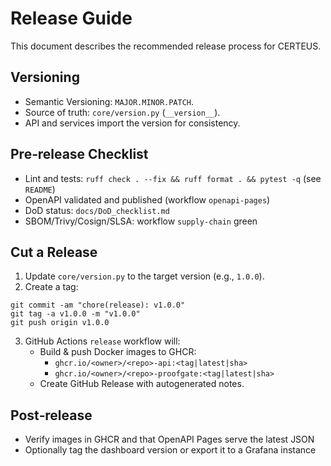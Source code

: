 # Release Guide

This document describes the recommended release process for CERTEUS.

## Versioning

- Semantic Versioning: `MAJOR.MINOR.PATCH`.
- Source of truth: `core/version.py` (`__version__`).
- API and services import the version for consistency.

## Pre‑release Checklist

- Lint and tests: `ruff check . --fix && ruff format . && pytest -q` (see `README`)
- OpenAPI validated and published (workflow `openapi-pages`)
- DoD status: `docs/DoD_checklist.md`
- SBOM/Trivy/Cosign/SLSA: workflow `supply-chain` green

## Cut a Release

1. Update `core/version.py` to the target version (e.g., `1.0.0`).
2. Create a tag:

```
git commit -am "chore(release): v1.0.0"
git tag -a v1.0.0 -m "v1.0.0"
git push origin v1.0.0
```

3. GitHub Actions `release` workflow will:
   - Build & push Docker images to GHCR:
     - `ghcr.io/<owner>/<repo>-api:<tag|latest|sha>`
     - `ghcr.io/<owner>/<repo>-proofgate:<tag|latest|sha>`
   - Create GitHub Release with autogenerated notes.

## Post‑release

- Verify images in GHCR and that OpenAPI Pages serve the latest JSON
- Optionally tag the dashboard version or export it to a Grafana instance
